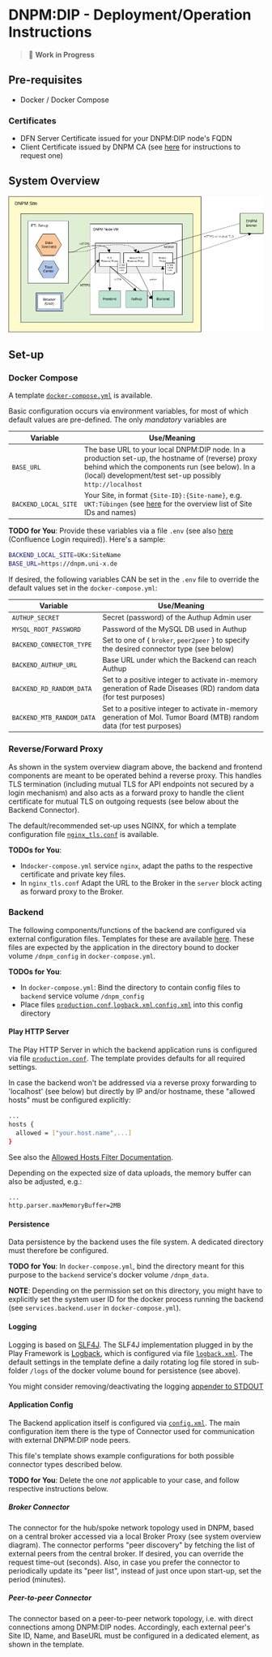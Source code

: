 # DNPM:DIP - Deployment/Operation Instructions

> 🚧 **Work in Progress**

## Pre-requisites

* Docker / Docker Compose

### Certificates

* DFN Server Certificate issued for your DNPM:DIP node's FQDN
* Client Certificate issued by DNPM CA (see [here](https://ibmi-ut.atlassian.net/wiki/spaces/DAM/pages/2590714/Zertifikat-Verwaltung#Zertifikat-Verwaltung-BeantragungeinesClient-Zertifikats) for instructions to request one)


## System Overview

![System Overview](System_Overview.png)


## Set-up

### Docker Compose

A template [`docker-compose.yml`](https://github.com/KohlbacherLab/dnpm-dip-deployment/blob/master/docker-compose.yml) is available.

Basic configuration occurs via environment variables, for most of which default values are pre-defined.
The only _mandatory_ variables are 

| Variable               | Use/Meaning                                                                                                                                                                                                            |
|------------------------|------------------------------------------------------------------------------------------------------------------------------------------------------------------------------------------------------------------------|
| `BASE_URL`             | The base URL to your local DNPM:DIP node. In a production set-up, the hostname of (reverse) proxy behind which the components run (see below). In a (local) development/test set-up possibly `http://localhost`        |
| `BACKEND_LOCAL_SITE`   | Your Site, in format `{Site-ID}:{Site-name}`, e.g. `UKT:Tübingen` (see [here](https://ibmi-ut.atlassian.net/wiki/spaces/DAM/pages/2613900/DNPM+DIP+-+Broker-Verbindungen) for the overview list of Site IDs and names) |


**TODO for You**: Provide these variables via a file `.env` (see also [here](https://docs.docker.com/compose/environment-variables/set-environment-variables/) (Confluence Login required)). Here's a sample:

```bash
BACKEND_LOCAL_SITE=UKx:SiteName
BASE_URL=https://dnpm.uni-x.de
```

If desired, the following variables CAN be set in the `.env` file to override the default values set in the `docker-compose.yml`:

| Variable                  | Use/Meaning                                                                                                          |
|---------------------------|----------------------------------------------------------------------------------------------------------------------|
| `AUTHUP_SECRET`           | Secret (password) of the Authup Admin user                                                                           |
| `MYSQL_ROOT_PASSWORD`     | Password of the MySQL DB used in Authup                                                                              |
| `BACKEND_CONNECTOR_TYPE`  | Set to one of { `broker`, `peer2peer` } to specify the desired connector type (see below)                            | 
| `BACKEND_AUTHUP_URL`      | Base URL under which the Backend can reach Authup                                                                    |  
| `BACKEND_RD_RANDOM_DATA`  | Set to a positive integer to activate in-memory generation of Rade Diseases (RD) random data (for test purposes)     |
| `BACKEND_MTB_RANDOM_DATA` | Set to a positive integer to activate in-memory generation of Mol. Tumor Board (MTB) random data (for test purposes) |


### Reverse/Forward Proxy

As shown in the system overview diagram above, the backend and frontend components are meant to be operated behind a reverse proxy.
This handles TLS termination (including mutual TLS for API endpoints not secured by a login mechanism) and also acts as a forward proxy
to handle the client certificate for mutual TLS on outgoing requests (see below about the Backend Connector).

The default/recommended set-up uses NGINX, for which a template configuration file [`nginx_tls.conf`](https://github.com/KohlbacherLab/dnpm-dip-deployment/blob/master/nginx_tls.conf) is available.

**TODOs for You**: 

* In`docker-compose.yml` service `nginx`, adapt the paths to the respective certificate and private key files.
* In `nginx_tls.conf` Adapt the URL to the Broker in the `server` block acting as forward proxy to the Broker. 


### Backend

The following components/functions of the backend are configured via external configuration files.
Templates for these are available [here](https://github.com/KohlbacherLab/dnpm-dip-deployment/tree/master/backend-config).
These files are expected by the application in the directory bound to docker volume `/dnpm_config` in `docker-compose.yml`.

**TODOs for You**:

- In `docker-compose.yml`: Bind the directory to contain config files to `backend` service volume `/dnpm_config`
- Place files [`production.conf`](https://github.com/KohlbacherLab/dnpm-dip-deployment/blob/master/backend-config/production.conf),[`logback.xml`](https://github.com/KohlbacherLab/dnpm-dip-deployment/blob/master/backend-config/logback.xml),[`config.xml`](https://github.com/KohlbacherLab/dnpm-dip-deployment/blob/master/backend-config/config.xml) into this config directory



#### Play HTTP Server

The Play HTTP Server in which the backend application runs is configured via file [`production.conf`](https://github.com/KohlbacherLab/dnpm-dip-deployment/blob/master/backend-config/production.conf).
The template provides defaults for all required settings.

In case the backend won't be addressed via a reverse proxy forwarding to 'localhost' (see below) but directly by IP and/or hostname, these "allowed hosts" must be configured explicitly:

```bash
...
hosts {
  allowed = ["your.host.name",...]
}
```
See also the [Allowed Hosts Filter Documentation](https://www.playframework.com/documentation/3.0.x/AllowedHostsFilter).


Depending on the expected size of data uploads, the memory buffer can also be adjusted, e.g.:

```bash
...
http.parser.maxMemoryBuffer=2MB
```

#### Persistence

Data persistence by the backend uses the file system. A dedicated directory must therefore be configured. 

**TODO for You**: In `docker-compose.yml`, bind the directory meant for this purpose to the `backend` service's docker volume `/dnpm_data`. 

**NOTE**: Depending on the permission set on this directory, you might have to explicitly set the system user ID for the docker process running the backend (see `services.backend.user` in `docker-compose.yml`).


#### Logging

Logging is based on [SLF4J](https://slf4j.org/).
The SLF4J implementation plugged in by the Play Framework is [Logback](https://logback.qos.ch/), which is configured via file [`logback.xml`](https://github.com/KohlbacherLab/dnpm-dip-deployment/blob/master/backend-config/logback.xml).
The default settings in the template define a daily rotating log file stored in sub-folder `/logs` of the docker volume bound for persistence (see above).

You might consider removing/deactivating the logging [appender to STDOUT](https://github.com/KohlbacherLab/dnpm-dip-deployment/blob/master/backend-config/logback.xml#L30)


#### Application Config

The Backend application itself is configured via [`config.xml`](https://github.com/KohlbacherLab/dnpm-dip-deployment/blob/master/backend-config/config.xml).
The main configuration item there is the type of Connector used for communication with external DNPM:DIP node peers.

This file's template shows example configurations for both possible connector types described below.

**TODO for You**: Delete the one _not_ applicable to your case, and follow respective instructions below.

##### Broker Connector

The connector for the hub/spoke network topology used in DNPM, based on a central broker accessed via a local Broker Proxy (see system overview diagram).
The connector performs "peer discovery" by fetching the list of external peers from the central broker.
If desired, you can override the request time-out (seconds).
Also, in case you prefer the connector to periodically update its "peer list", instead of just once upon start-up, set the period (minutes).


##### Peer-to-peer Connector

The connector based on a peer-to-peer network topology, i.e. with direct connections among DNPM:DIP nodes.
Accordingly, each external peer's Site ID, Name, and BaseURL must be configured in a dedicated element, as shown in the template.











